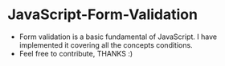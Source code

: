 # JavaScript-Form-Validation

- Form validation is a basic fundamental of JavaScript. I have implemented it covering all the concepts conditions.
- Feel free to contribute, THANKS :)
